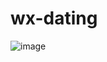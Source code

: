 # wx-dating

![image](http://www.wxapp-union.com/data/attachment/forum/201705/02/164017kfab7elil0lebhef.png)
